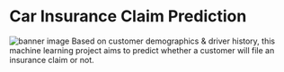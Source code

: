# Car Insurance Claim Prediction
![banner image](https://www.forbes.com/advisor/wp-content/uploads/2020/02/insurance-adjuster-e1582088495272.jpg)
Based on customer demographics &amp; driver history, this machine learning project aims to predict whether a customer will file an insurance claim or not. 

